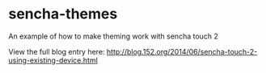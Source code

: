 sencha-themes
=============

An example of how to make theming work with sencha touch 2

View the full blog entry here: http://blog.152.org/2014/06/sencha-touch-2-using-existing-device.html
